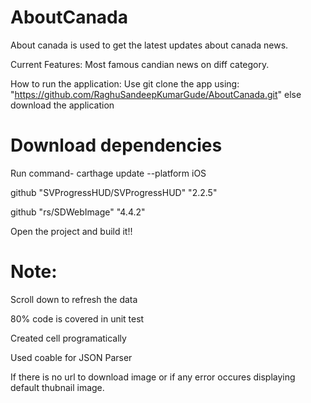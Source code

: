 # AboutCanada
About canada is used to get the latest updates about canada news.

Current Features: Most famous candian news on diff category.

How to run the application:
Use git clone the app using: "https://github.com/RaghuSandeepKumarGude/AboutCanada.git" else download the application

# Download dependencies

Run command- carthage update --platform iOS

github "SVProgressHUD/SVProgressHUD" "2.2.5" 

github "rs/SDWebImage" "4.4.2"

Open the project and build it!!

# Note:
Scroll down to refresh the data

80% code is covered in unit test

Created cell programatically

Used coable for JSON Parser

If there is no url to download image or if any error occures displaying default thubnail image.
